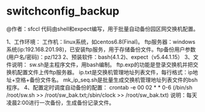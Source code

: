 # switchconfig_backup
@作者：sfccl
代码由shell和expect编写，用于批量自动备份园区网交换机配置。

1、工作环境：
  工作机：linux系统，如centos6.8(Final)。
  ftp服务器：windows系统(ip:192.168.201.98)，已安装ftp服务，用于存储备份文件。ftp备份用户参数(用户名/密码)：pz/123
2、预装软件：bash(4.1.2)、expect（v5.44.1.15）
3、文件说明：
  sw.sh是主程序文件，用bash编制。
  ftp.exp的功能是登录交换机并把交换机配置文件上传ftp服务器。
  ip.txt是交换机管理地址列表文件，每行格式：ip地址+空格+备份文件名。
  mk_ip_seq.sh是批量生成交换机管理地址列表文件的bsh程序。
4、配置定时调度自动备份的配置：
crontab -e
00 02 * * 0-6 (/bin/sh /root/sw.sh >> /root/sw_bak.txt;/sbin/clock >> /root/sw_bak.txt)
说明：每天凌晨2:00进行一次备份，生成备份记录文件。
